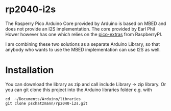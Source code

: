 # rp2040-i2s

The Rasperry Pico Arduino Core provided by Arduino is based on MBED and does not provide an I2S implementation. 
The core provided by Earl Phil Hower however has one which relies on the [pico-extras](https://github.com/raspberrypi/pico-extras) from RaspberryPI.

I am combining these two solutions as a separate Arduino Library, so that anybody who wants to use the MBED implementation can use I2S as well.

# Installation

You can download the library as zip and call include Library -> zip library. Or you can git clone this project into the Arduino libraries folder e.g. with
```
cd  ~/Documents/Arduino/libraries
git clone pschatzmann/rp2040-i2s.git
```
